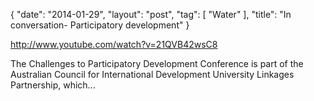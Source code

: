 {
   "date": "2014-01-29",
   "layout": "post",
   "tag": [
      "Water"
   ],
   "title": "In conversation- Participatory development"
}

http://www.youtube.com/watch?v=21QVB42wsC8  

The Challenges to Participatory Development Conference is part of the Australian Council for International Development University Linkages Partnership, which...
